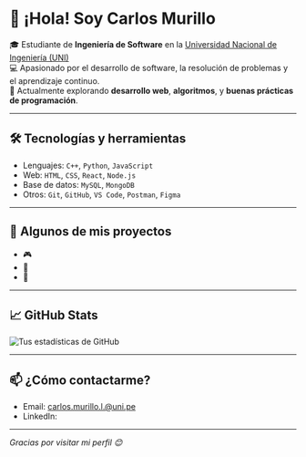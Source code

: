 # 👋 ¡Hola! Soy Carlos Murillo

🎓 Estudiante de **Ingeniería de Software** en la [Universidad Nacional de Ingeniería (UNI)](https://www.uni.edu.pe/)  
💻 Apasionado por el desarrollo de software, la resolución de problemas y el aprendizaje continuo.  
🚀 Actualmente explorando **desarrollo web**, **algoritmos**, y **buenas prácticas de programación**.

---

## 🛠️ Tecnologías y herramientas
- Lenguajes: `C++`, `Python`, `JavaScript`
- Web: `HTML`, `CSS`, `React`, `Node.js`
- Base de datos: `MySQL`, `MongoDB`
- Otros: `Git`, `GitHub`, `VS Code`, `Postman`, `Figma`

---

## 📂 Algunos de mis proyectos
- 🎮 
- 📱 
- 🤖 

---

## 📈 GitHub Stats

![Tus estadísticas de GitHub](https://github-readme-stats.vercel.app/api?username=carlosmurillol-max&show_icons=true&theme=github_dark&hide=issues)

---

## 📫 ¿Cómo contactarme?

- Email: carlos.murillo.l.@uni.pe
- LinkedIn: 

---

_Gracias por visitar mi perfil 😊_

<!--
**carlosmurillol-max/carlosmurillol-max** is a ✨ _special_ ✨ repository because its `README.md` (this file) appears on your GitHub profile.

Here are some ideas to get you started:

- 🔭 I’m currently working on ...
- 🌱 I’m currently learning ...
- 👯 I’m looking to collaborate on ...
- 🤔 I’m looking for help with ...
- 💬 Ask me about ...
- 📫 How to reach me: ...
- 😄 Pronouns: ...
- ⚡ Fun fact: ...
-->
